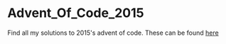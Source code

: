 # Advent_Of_Code_2015

Find all my solutions to 2015's advent of code. These can be found [here](https://adventofcode.com/2015)
